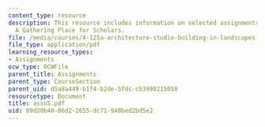 ```yaml
---
content_type: resource
description: This resource includes information on selected assignments from the class
  A Gathering Place for Scholars.
file: /media/courses/4-125a-architecture-studio-building-in-landscapes-fall-2005/09d20b4006d22655dc71948bed2bd5e2_assn5.pdf
file_type: application/pdf
learning_resource_types:
- Assignments
ocw_type: OCWFile
parent_title: Assignments
parent_type: CourseSection
parent_uid: d5a8a449-b1f4-b2de-5fdc-cb3990215058
resourcetype: Document
title: assn5.pdf
uid: 09d20b40-06d2-2655-dc71-948bed2bd5e2
---
```

